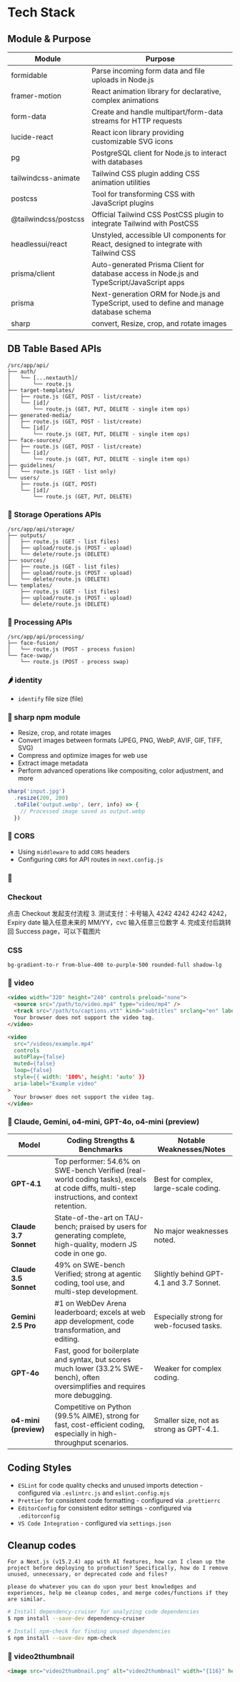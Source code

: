 # Tech Stack

## Module & Purpose

| Module               | Purpose                                                                                    |
| -------------------- | ------------------------------------------------------------------------------------------ |
| formidable           | Parse incoming form data and file uploads in Node.js                                       |
| framer-motion        | React animation library for declarative, complex animations                                |
| form-data            | Create and handle multipart/form-data streams for HTTP requests                            |
| lucide-react         | React icon library providing customizable SVG icons                                        |
| pg                   | PostgreSQL client for Node.js to interact with databases                                   |
| tailwindcss-animate  | Tailwind CSS plugin adding CSS animation utilities                                         |
| postcss              | Tool for transforming CSS with JavaScript plugins                                          |
| @tailwindcss/postcss | Official Tailwind CSS PostCSS plugin to integrate Tailwind with PostCSS                    |
| headlessui/react     | Unstyled, accessible UI components for React, designed to integrate with Tailwind CSS      |
| prisma/client        | Auto-generated Prisma Client for database access in Node.js and TypeScript/JavaScript apps |
| prisma               | Next-generation ORM for Node.js and TypeScript, used to define and manage database schema  |
| sharp                | convert, Resize, crop, and rotate images                                                   |

## DB Table Based APIs

```tree
/src/app/api/
├── auth/
│   └── [...nextauth]/
│       └── route.js
├── target-templates/
│   ├── route.js (GET, POST - list/create)
│   └── [id]/
│       └── route.js (GET, PUT, DELETE - single item ops)
├── generated-media/
│   ├── route.js (GET, POST - list/create)
│   └── [id]/
│       └── route.js (GET, PUT, DELETE - single item ops)
├── face-sources/
│   ├── route.js (GET, POST - list/create)
│   └── [id]/
│       └── route.js (GET, PUT, DELETE - single item ops)
├── guidelines/
│   └── route.js (GET - list only)
└── users/
    ├── route.js (GET, POST)
    └── [id]/
        └── route.js (GET, PUT, DELETE)
```

### 🥬 Storage Operations APIs

```tree
/src/app/api/storage/
├── outputs/
│   ├── route.js (GET - list files)
│   ├── upload/route.js (POST - upload)
│   └── delete/route.js (DELETE)
├── sources/
│   ├── route.js (GET - list files)
│   ├── upload/route.js (POST - upload)
│   └── delete/route.js (DELETE)
└── templates/
    ├── route.js (GET - list files)
    ├── upload/route.js (POST - upload)
    └── delete/route.js (DELETE)
```

### 🥒 Processing APIs

```tree
/src/app/api/processing/
├── face-fusion/
│   └── route.js (POST - process fusion)
└── face-swap/
    └── route.js (POST - process swap)
```

### 🌶 identity

- `identify` file size (file)

### 🌽 sharp npm module

- Resize, crop, and rotate images
- Convert images between formats (JPEG, PNG, WebP, AVIF, GIF, TIFF, SVG)
- Compress and optimize images for web use
- Extract image metadata
- Perform advanced operations like compositing, color adjustment, and more

```jsx
sharp('input.jpg')
  .resize(200, 200)
  .toFile('output.webp', (err, info) => {
    // Processed image saved as output.webp
  })
```

### 🌽 CORS

- Using `middleware` to add `CORS` headers
- Configuring `CORS` for API routes in `next.config.js`

### 🌽

### Checkout

点击 Checkout 发起支付流程 3. 测试支付：卡号输入 4242 4242 4242 4242，Expiry date 输入任意未来的 MM/YY，cvc 输入任意三位数字 4. 完成支付后跳转回 Success page，可以下载图片

### CSS

`bg-gradient-to-r from-blue-400 to-purple-500 rounded-full shadow-lg`

### 🌽 video

```html
<video width="320" height="240" controls preload="none">
  <source src="/path/to/video.mp4" type="video/mp4" />
  <track src="/path/to/captions.vtt" kind="subtitles" srclang="en" label="English" />
  Your browser does not support the video tag.
</video>
```

```html
<video
  src="/videos/example.mp4"
  controls
  autoPlay={false}
  muted={false}
  loop={false}
  style={{ width: '100%', height: 'auto' }}
  aria-label="Example video"
>
  Your browser does not support the video tag.
</video>
```

### 🥕 Claude, Gemini, o4-mini, GPT-4o, o4-mini (preview)

| Model                 | Coding Strengths & Benchmarks                                                                                                               | Notable Weaknesses/Notes                 |
| --------------------- | ------------------------------------------------------------------------------------------------------------------------------------------- | ---------------------------------------- |
| **GPT-4.1**           | Top performer: 54.6% on SWE-bench Verified (real-world coding tasks), excels at code diffs, multi-step instructions, and context retention. | Best for complex, large-scale coding.    |
| **Claude 3.7 Sonnet** | State-of-the-art on TAU-bench; praised by users for generating complete, high-quality, modern JS code in one go.                            | No major weaknesses noted.               |
| **Claude 3.5 Sonnet** | 49% on SWE-bench Verified; strong at agentic coding, tool use, and multi-step development.                                                  | Slightly behind GPT-4.1 and 3.7 Sonnet.  |
| **Gemini 2.5 Pro**    | #1 on WebDev Arena leaderboard; excels at web app development, code transformation, and editing.                                            | Especially strong for web-focused tasks. |
| **GPT-4o**            | Fast, good for boilerplate and syntax, but scores much lower (33.2% SWE-bench), often oversimplifies and requires more debugging.           | Weaker for complex coding.               |
| **o4-mini (preview)** | Competitive on Python (99.5% AIME), strong for fast, cost-efficient coding, especially in high-throughput scenarios.                        | Smaller size, not as strong as GPT-4.1.  |

## Coding Styles

- `ESLint` for code quality checks and unused imports detection - configured via `.eslintrc.js` and `eslint.config.mjs`
- `Prettier` for consistent code formatting - configured via `.prettierrc`
- `EditorConfig` for consistent editor settings - configured via `.editorconfig`
- `VS Code Integration` - configured via `settings.json`

## Cleanup codes

```text
For a Next.js (v15.2.4) app with AI features, how can I clean up the project before deploying to production? Specifically, how do I remove unused, unnecessary, or deprecated code and files?

please do whatever you can do upon your best knowledges and experiences, help me cleanup codes, and merge codes/functions if they are similar.
```

```bash
# Install dependency-cruiser for analyzing code dependencies
$ npm install --save-dev dependency-cruiser

# Install npm-check for finding unused dependencies
$ npm install --save-dev npm-check
```

### 🥒 video2thumbnail

```html
<image src="video2thumbnail.png" alt="video2thumbnail" width="{116}" height="{176}" />
```
